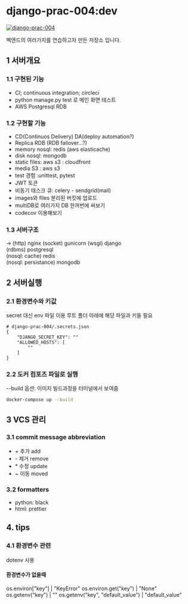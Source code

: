# django-prac-004:dev
[![django-prac-004](https://circleci.com/gh/noname2048/django-prac-004.svg?style=svg)](https://circleci.com/gh/noname2048/django-prac-004.svg?style=svg)

벡엔드의 여러가지를 연습하고자 만든 저장소 입니다.

## 1 서버개요
### 1.1 구현된 기능
* CI; continuous integration; circleci
* python manage.py test 로 메인 화면 테스트
* AWS Postgresql RDB

### 1.2 구현할 기능
* CD(Continuos Delivery) DA(deploy automation?)
* Replica RDB (RDB failover...?)
* memory nosql: redis (aws elasticache)
* disk nosql: mongodb
* static files: aws s3 : cloudfront
* media S3 : aws s3
* test 경험 :unittest, pytest
* JWT 토큰
* 비동기 태스크 큐: celery - sendgrid(mail)
* images와 files 분리된 버킷에 업로드
* multiDB로 여러가지 DB 한꺼번에 써보기
* codecov 이용해보기

### 1.3 서버구조
-> (http) nginx (socket) gunicorn (wsgi) django \
(rdbms) postgresql \
(nosql: cache) redis \
(nosql: persistance) mongodb
## 2 서버실행
### 2.1 환경변수와 키값
secret 대신 env 파일 이용
루트 폴더 아래에 해당 파일과 키들 필요
```
# django-prac-004/.secrets.json
{
    "DJANGO_SECRET_KEY": ""
    "ALLOWED_HOSTS": [
        ""
    ]
}
```
### 2.2 도커 컴포즈 파일로 실행
--build 옵션: 이미지 빌드과정을 터미널에서 보여줌
```bash
docker-compose up --build
```
## 3 VCS 관리
### 3.1 commit message abbreviation
* \+ 추가 add
* \- 제거 remove
* \* 수정 update
* \~ 이동 moved

### 3.2 formatters
* python: black
* html: prettier


## 4. tips
### 4.1 환경변수 관련
dotenv 사용
#### 환경변수가 없을때
os.environ["key"] | "KeyError"
os.environ.get("key") | "None"
os.getenv("key") | ""
os.getenv("key", "default_value") | "default_value"
